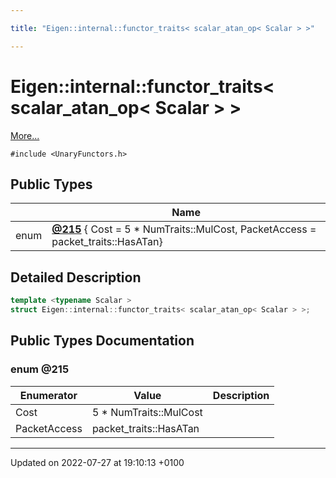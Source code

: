 ```yaml
---

title: "Eigen::internal::functor_traits< scalar_atan_op< Scalar > >"

---
```


# Eigen::internal::functor_traits< scalar_atan_op< Scalar > >



 [More...](#detailed-description)


`#include <UnaryFunctors.h>`

## Public Types

|                | Name           |
| -------------- | -------------- |
| enum| **[@215](http://example.org/classes/structeigen_1_1internal_1_1functor__traits_3_01scalar__atan__op_3_01scalar_01_4_01_4/#enum-@215)** { Cost = 5 * NumTraits<Scalar>::MulCost, PacketAccess = packet_traits<Scalar>::HasATan} |

## Detailed Description

```cpp
template <typename Scalar >
struct Eigen::internal::functor_traits< scalar_atan_op< Scalar > >;
```

## Public Types Documentation

### enum @215

| Enumerator | Value | Description |
| ---------- | ----- | ----------- |
| Cost | 5 * NumTraits<Scalar>::MulCost|   |
| PacketAccess | packet_traits<Scalar>::HasATan|   |




-------------------------------

Updated on 2022-07-27 at 19:10:13 +0100